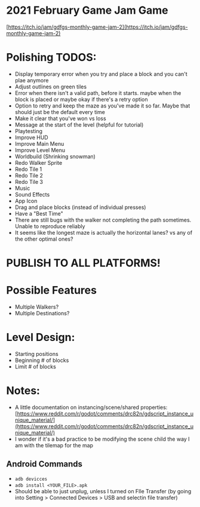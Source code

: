 # 2021 February Game Jam Game
[https://itch.io/jam/gdfgs-monthly-game-jam-2](https://itch.io/jam/gdfgs-monthly-game-jam-2)

# Polishing TODOS:
- Display temporary error when you try and place a block and you can't plae anymore
- Adjust outlines on green tiles
- Error when there isn't a valid path, before it starts. maybe when the block is placed or maybe okay if there's a retry option
- Option to retry and keep the maze as you've made it so far. Maybe that should just be the default every time
- Make it clear that you've won vs loss
- Message at the start of the level (helpful for tutorial)
- Playtesting
- Improve HUD
- Improve Main Menu
- Improve Level Menu
- Worldbuild (Shrinking snowman)
- Redo Walker Sprite
- Redo Tile 1
- Redo Tile 2
- Redo Tile 3
- Music
- Sound Effects
- App Icon
- Drag and place blocks (instead of individual presses)
- Have a "Best Time"
- There are still bugs with the walker not completing the path sometimes. Unable to reproduce reliably
- It seems like the longest maze is actually the horizontal lanes? vs any of the other optimal ones?

# PUBLISH TO ALL PLATFORMS!

# Possible Features
- Multiple Walkers?
- Multiple Destinations?

# Level Design:
- Starting positions
- Beginning # of blocks
- Limit # of blocks

# Notes:
- A little documentation on instancing/scene/shared properties: [https://www.reddit.com/r/godot/comments/drc82n/gdscript_instance_unique_material/](https://www.reddit.com/r/godot/comments/drc82n/gdscript_instance_unique_material/)
- I wonder if it's a bad practice to be modifying the scene child the way I am with the tilemap for the map

## Android Commands
- `adb devicces`
- `adb install <YOUR_FILE>.apk`
- Should be able to just unplug, unless I turned on FIle Transfer (by going into Setting > Connected Devices > USB and selectin file transfer)
